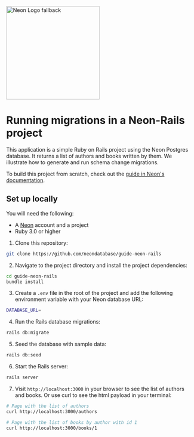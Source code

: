 <picture>
  <source media="(prefers-color-scheme: dark)" srcset="https://neon.com/brand/neon-logo-dark-color.svg">
  <source media="(prefers-color-scheme: light)" srcset="https://neon.com/brand/neon-logo-light-color.svg">
  <img width="250px" alt="Neon Logo fallback" src="https://neon.com/brand/neon-logo-dark-color.svg">
</picture>

# Running migrations in a Neon-Rails project

This application is a simple Ruby on Rails project using the Neon Postgres database. It returns a list of authors and books written by them. We illustrate how to generate and run schema change migrations.

To build this project from scratch, check out the [guide in Neon's documentation](https://neon.tech/docs/guides/rails-migrations).

## Set up locally

You will need the following:
- A [Neon](https://neon.tech) account and a project
- Ruby 3.0 or higher

1. Clone this repository:

```bash
git clone https://github.com/neondatabase/guide-neon-rails
```

2. Navigate to the project directory and install the project dependencies:

```bash
cd guide-neon-rails
bundle install
```

3. Create a `.env` file in the root of the project and add the following environment variable with your Neon database URL:

```bash
DATABASE_URL=
```

4. Run the Rails database migrations:

```bash
rails db:migrate
```

5. Seed the database with sample data:

```bash
rails db:seed
```

6. Start the Rails server:

```bash
rails server
```

7. Visit `http://localhost:3000` in your browser to see the list of authors and books. Or use curl to see the html payload in your terminal:

```bash
# Page with the list of authors
curl http://localhost:3000/authors

# Page with the list of books by author with id 1
curl http://localhost:3000/books/1
```
